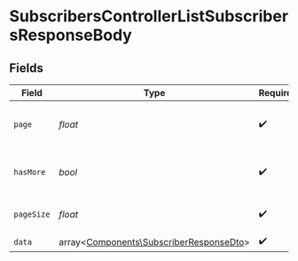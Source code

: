 # SubscribersControllerListSubscribersResponseBody


## Fields

| Field                                                                                       | Type                                                                                        | Required                                                                                    | Description                                                                                 |
| ------------------------------------------------------------------------------------------- | ------------------------------------------------------------------------------------------- | ------------------------------------------------------------------------------------------- | ------------------------------------------------------------------------------------------- |
| `page`                                                                                      | *float*                                                                                     | :heavy_check_mark:                                                                          | The current page of the paginated response                                                  |
| `hasMore`                                                                                   | *bool*                                                                                      | :heavy_check_mark:                                                                          | Does the list have more items to fetch                                                      |
| `pageSize`                                                                                  | *float*                                                                                     | :heavy_check_mark:                                                                          | Number of items on each page                                                                |
| `data`                                                                                      | array<[Components\SubscriberResponseDto](../../Models/Components/SubscriberResponseDto.md)> | :heavy_check_mark:                                                                          | N/A                                                                                         |
